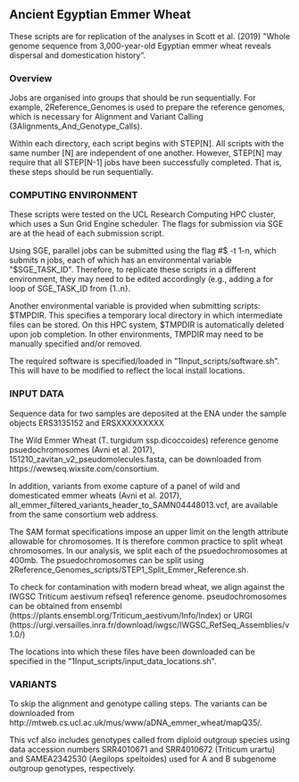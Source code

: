 <h2> Ancient Egyptian Emmer Wheat </h2>

These scripts are for replication of the analyses in Scott et al. (2019) "Whole genome sequence from 3,000-year-old Egyptian emmer wheat reveals dispersal and domestication history". 

<h3>Overview </h3>

<p>Jobs are organised into groups that should be run sequentially. For example, 2Reference_Genomes is used to prepare the reference genomes, which is necessary for Alignment and Variant Calling (3Alignments_And_Genotype_Calls).
</p>
<p>Within each directory, each script begins with STEP[N]. All scripts with the same number [N] are independent of one another. However, STEP[N] may require that all STEP[N-1] jobs have been successfully completed. That is, these steps should be run sequentially.
</p>

<h3>COMPUTING ENVIRONMENT </h3>

<p>These scripts were tested on the UCL Research Computing HPC cluster, which uses a Sun Grid Engine scheduler. The flags for submission via SGE are at the head of each submission script.
</p>

<p>Using SGE, parallel jobs can be submitted using the flag #$ -t 1-n, which submits n jobs, each of which has an environmental variable "$SGE_TASK_ID". Therefore, to replicate these scripts in a different environment, they may need to be edited accordingly (e.g., adding a for loop of SGE_TASK_ID from {1..n}. 
</p>

<p>
Another environmental variable is provided when submitting scripts: $TMPDIR. This specifies a temporary local directory in which intermediate files can be stored. On this HPC system, $TMPDIR is automatically deleted upon job completion. In other environments, TMPDIR may need to be manually specified and/or removed. 
</p>

<p>The required software is specified/loaded in "1Input_scripts/software.sh". This will have to be modified to reflect the local install locations.
</p>

<h3>INPUT DATA </h3>

<p>Sequence data for two samples are deposited at the ENA under the sample objects ERS3135152 and ERSXXXXXXXXX
</p>

<p>The Wild Emmer Wheat (T. turgidum ssp.dicoccoides) reference genome psuedochromosomes (Avni et al. 2017), 151210_zavitan_v2_pseudomolecules.fasta, can be downloaded from https://wewseq.wixsite.com/consortium. 

<p>In addition, variants from exome capture of a panel of wild and domesticated emmer wheats (Avni et al. 2017), all_emmer_filtered_variants_header_to_SAMN04448013.vcf, are available from the same consortium web address.
</p>

<p>The SAM format specifications impose an upper limit on the length attribute allowable for chromosomes. It is therefore common practice to split wheat chromosomes. In our analysis, we split each of the psuedochromosomes at 400mb. The psuedochromosomes can be split using 2Reference_Genomes_scripts/STEP1_Split_Emmer_Reference.sh.
</p>


<p>To check for contamination with modern bread wheat, we align against the IWGSC Triticum aestivum refseq1 reference genome. pseudochromosomes can be obtained from ensembl (https://plants.ensembl.org/Triticum_aestivum/Info/Index) or URGI (https://urgi.versailles.inra.fr/download/iwgsc/IWGSC_RefSeq_Assemblies/v1.0/)
</p>

<p>The locations into which these files have been downloaded can be specified in the "1Input_scripts/input_data_locations.sh". 
</p>


<h3> VARIANTS </h3>

<p>To skip the alignment and genotype calling steps. The variants can be downloaded from http://mtweb.cs.ucl.ac.uk/mus/www/aDNA_emmer_wheat/mapQ35/.
</p>

<p>This vcf also includes genotypes called from diploid outgroup species using data accession numbers SRR4010671 and SRR4010672 (Triticum urartu) and SAMEA2342530 (Aegilops speltoides) used for A and B subgenome outgroup genotypes, respectively. 
</p>

